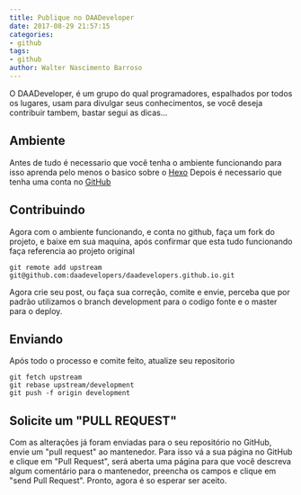 ```yaml
---
title: Publique no DAADeveloper
date: 2017-08-29 21:57:15
categories: 
- github
tags: 
- github
author: Walter Nascimento Barroso
---
```

O DAADeveloper, é um grupo do qual programadores, espalhados por todos os lugares, usam para divulgar seus conhecimentos, se você deseja contribuir tambem, bastar segui as dicas...
<!--more-->
## Ambiente
Antes de tudo é necessario que você tenha o ambiente funcionando para isso aprenda pelo menos o basico sobre o [Hexo](https://hexo.io/ "Hexo: Rápido, simples e poderoso")
Depois é necessario que tenha uma conta no [GitHub](https://github.com/)
## Contribuindo
Agora com o ambiente funcionando, e conta no github, faça um fork do projeto, e baixe em sua maquina, após confirmar que esta tudo funcionando faça referencia ao projeto original
```
git remote add upstream git@github.com:daadevelopers/daadevelopers.github.io.git
```
Agora crie seu post, ou faça sua correção, comite e envie, perceba que por padrão utilizamos o branch development para o codigo fonte e o master para o deploy.
## Enviando
Após todo o processo e comite feito, atualize seu repositorio
```
git fetch upstream
git rebase upstream/development
git push -f origin development
```
## Solicite um "PULL REQUEST"
Com as alterações já foram enviadas para o seu repositório no GitHub, envie um "pull request" ao mantenedor.
Para isso vá a sua página no GitHub e clique em "Pull Request", será aberta uma página para que você descreva algum comentário para o mantenedor, preencha os campos e clique em "send Pull Request".
Pronto, agora é so esperar ser aceito.
